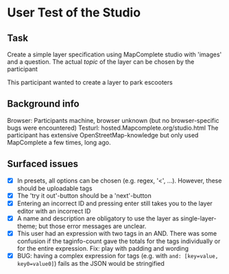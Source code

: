 # User Test of the Studio

## Task

Create a simple layer specification using MapComplete studio with 'images' and a question. The actual _topic_ of the layer can be chosen by the participant

This participant wanted to create a layer to park escooters

## Background info

Browser: Participants machine, browser unknown (but no browser-specific bugs were encountered)
Testurl: hosted.Mapcomplete.org/studio.html
The participant has extensive OpenStreetMap-knowledge but only used MapComplete a few times, long ago.

## Surfaced issues

- [x] In presets, all options can be chosen (e.g. regex, '<', ...). However, these should be uploadable tags
- [x] The 'try it out'-button should be a 'next'-button
- [x] Entering an incorrect ID and pressing enter still takes you to the layer editor with an incorrect ID 
- [x] A name and description are obligatory to use the layer as single-layer-theme; but those error messages are unclear. 
- [x] This user had an expression with two tags in an AND. There was some confusion if the taginfo-count gave the totals for the tags individually or for the entire expression.
        Fix: play with padding and wording
- [x] BUG: having a complex expression for tags (e.g. with `and: [key=value, key0=value0]`) fails as the JSON would be stringified
